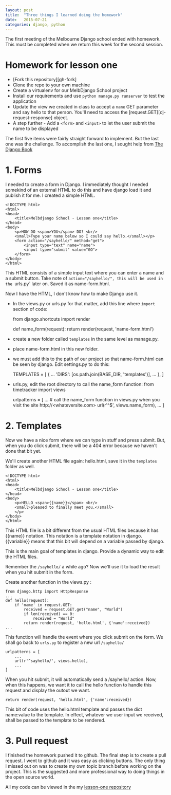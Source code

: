 ```yaml
---
layout: post
title:  "Three things I learned doing the homework"
date:   2015-07-21
categories: django, python
---
```

The first meeting of the Melbourne Django school ended with homework. This must be completed when we return this week for the second session.

# Homework for lesson one

- [Fork this repository][gh-fork]
- Clone the repo to your own machine
- Create a virtualenv for our MelbDjango School project
- Install our requirements and use `python manage.py runserver` to test the application
- Update the view we created in class to accept a `name` GET parameter and say hello to that person.
      You'll need to access the [request.GET][dj-request-response] object.
- A step further - Add a `<form>` and `<input>` to let the user submit the name to be displayed


The first five items were fairly straight forward to implement. But the last one was the challenge. To accomplish the last one, I sought help from [The Django Book](http://www.djangobook.com/en/2.0/chapter07.html)

# 1. Forms
I needed to create a form in Django. I immediately thought I needed somekind of an external HTML to do this and have django load it and publish it for me. I created a simple HTML.

    <!DOCTYPE html>
    <html>
    <head>
        <title>Melbdjango School - Lesson one</title>
    </head>
    <body>
        <p>HOW DO <span>YOU</span> DO? <br/>
        <small>Type your name below so I could say hello.</small></p>
        <form action="/sayhello/" method="get">
            <input type="text" name="name">
            <input type="submit" value="GO">
        </form>
    </body>
    </html>

This HTML consists of a simple input text where you can enter a name and a submit button. Take note of `action="/sayhello/", this will be used in the `urls.py` later on. Saved it as name-form.html.

Now I have the HTML, I don't know how to make Django use it.

* In the views.py or urls.py for that matter, add this line where `import` section of code:

    from django.shortcuts import render

    def name_form(request):
        return render(request, 'name-form.html')

* create a new folder called `templates` in the same level as manage.py. 
* place name-form.html in this new folder.
* we must add this to the path of our project so that name-form.html can be seen by django. Edit settings.py to do this:

    TEMPLATES = [
        {
            ...
            'DIRS': [os.path.join(BASE_DIR, 'templates')],
            ...
        },
    ]
* urls.py, edit the root directory to call the name_form function:
    from timetracker import views
    
    urlpatterns = [
        ...
        # call the name_form function in views.py when you visit the site http://<whateversite.com>
        url(r'^$', views.name_form), 
        ...
    ]

# 2. Templates
Now we have a nice form where we can type in stuff and press submit. But, when you do click submit, there will be a 404 error because we haven't done that bit yet.

We'll create another HTML file again: hello.html, save it in the `templates` folder as well.

    <!DOCTYPE html>
    <html>
    <head>
        <title>Melbdjango School - Lesson one</title>
    </head>
    <body>
        <p>HELLO <span>{{name}}</span> <br/> 
        <small>pleased to finally meet you.</small>
        </p>
    </body>
    </html>

This HTML file is a bit different from the usual HTML files because it has {{name}} notation. This notation is a template notation in django. {{variable}} means that this bit will depend on a variable passed by django.

This is the main goal of templates in django. Provide a dynamic way to edit the HTML files.

Remember the `/sayhello/` a while ago? Now we'll use it to load the result when you hit submit in the form.

Create another function in the views.py :

    from django.http import HttpResponse
    ...
    def hello(request):
        if 'name' in request.GET:
            received = request.GET.get("name", "World")
            if len(received) == 0:
                received = "World"
            return render(request, 'hello.html', {'name':received})
    ...

This function will handle the event where you click submit on the form. We shall go back to `urls.py` to register a new url `/sayhello/`

    urlpatterns = [
        ...
        url(r'^sayhello/', views.hello),
        ...
    ]

When you hit submit, it will automatically send a /sayhello/ action. Now, when this happens, we want it to call the hello function to handle this request and display the outout we want.

`return render(request, 'hello.html', {'name':received})`

This bit of code uses the hello.html template and passes the dict name:value to the template. In effect, whatever we user input we received, shall be passed to the template to be rendered.

# 3. Pull request
I finished the homework pushed it to github. The final step is to create a pull request. I went to github and it was easy as clicking buttons. The only thing I missed out on was to create my own topic branch before working on the project. This is the suggested and more professional way to doing things in the open source world.

All my code can be viewed in the my [lesson-one repository](https://github.com/dudepare/lesson-one)